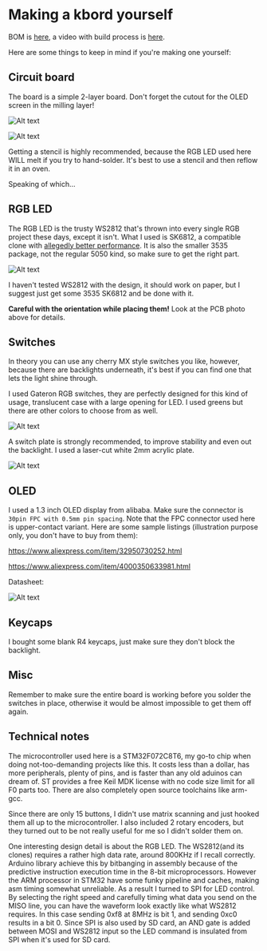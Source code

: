 # Making a kbord yourself

BOM is [here](/pcb/kbord_v2_bom.xlsx), a video with build process is [here](https://www.youtube.com/watch?v=EGLLCtRuEuM).

Here are some things to keep in mind if you're making one yourself:

## Circuit board

The board is a simple 2-layer board. Don't forget the cutout for the OLED screen in the milling layer!

![Alt text](pcb/kbord_v2_front.jpg)

![Alt text](pcb/kbord_v2_back.jpg)

Getting a stencil is highly recommended, because the RGB LED used here WILL melt if you try to hand-solder. It's best to use a stencil and then reflow it in an oven.

Speaking of which...

## RGB LED

The RGB LED is the trusty WS2812 that's thrown into every single RGB project these days, except it isn't. What I used is SK6812, a compatible clone with [allegedly better performance](https://hackaday.com/2017/01/25/ws2812b-led-clones-work-better-than-originals/). It is also the smaller 3535 package, not the regular 5050 kind, so make sure to get the right part.

![Alt text](resources/pics/led.jpg)

I haven't tested WS2812 with the design, it should work on paper, but I suggest just get some 3535 SK6812 and be done with it.

**Careful with the orientation while placing them!** Look at the PCB photo above for details.

## Switches

In theory you can use any cherry MX style switches you like, however, because there are backlights underneath, it's best if you can find one that lets the light shine through.

I used Gateron RGB switches, they are perfectly designed for this kind of usage, translucent case with a large opening for LED. I used greens but there are other colors to choose from as well.

![Alt text](resources/pics/gateron.jpg)

A switch plate is strongly recommended, to improve stability and even out the backlight. I used a laser-cut white 2mm acrylic plate.

![Alt text](resources/pics/plate.jpg)

## OLED

I used a 1.3 inch OLED display from alibaba. Make sure the connector is `30pin FPC with 0.5mm pin spacing`.
Note that the FPC connector used here is upper-contact variant. Here are some sample listings (illustration purpose only, you don't have to buy from them):

https://www.aliexpress.com/item/32950730252.html

https://www.aliexpress.com/item/4000350633981.html

Datasheet:

![Alt text](resources/pics/oled.jpg)

## Keycaps

I bought some blank R4 keycaps, just make sure they don't block the backlight.

## Misc

Remember to make sure the entire board is working before you solder the switches in place, otherwise it would be almost impossible to get them off again.

## Technical notes

The microcontroller used here is a STM32F072C8T6, my go-to chip when doing not-too-demanding projects like this. It costs less than a dollar, has more peripherals, plenty of pins, and is faster than any old aduinos can dream of. ST provides a free Keil MDK license with no code size limit for all F0 parts too. There are also completely open source toolchains like arm-gcc.

Since there are only 15 buttons, I didn't use matrix scanning and just hooked them all up to the microcontroller. I also included 2 rotary encoders, but they turned out to be not really useful for me so I didn't solder them on.

One interesting design detail is about the RGB LED. The WS2812(and its clones) requires a rather high data rate, around 800KHz if I recall correctly. Arduino library achieve this by bitbanging in assembly because of the predictive instruction execution time in the 8-bit microprocessors. However the ARM processor in STM32 have some funky pipeline and caches, making asm timing somewhat unreliable. As a result I turned to SPI for LED control. By selecting the right speed and carefully timing what data you send on the MISO line, you can have the waveform look exactly like what WS2812 requires. In this case sending 0xf8 at 8MHz is bit 1, and sending 0xc0 results in a bit 0. Since SPI is also used by SD card, an AND gate is added between MOSI and WS2812 input so the LED command is insulated from SPI when it's used for SD card.